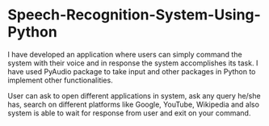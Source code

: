 # Speech-Recognition-System-Using-Python
I have developed an application where users can simply command the system with their voice and in response the system accomplishes its task.
I have used PyAudio package to take input and other packages in Python to implement other functionalities.

User can  ask to open different applications in system, ask any query he/she has, search on different platforms like Google, YouTube, Wikipedia and also system is able to wait for response from user and exit on your command.

